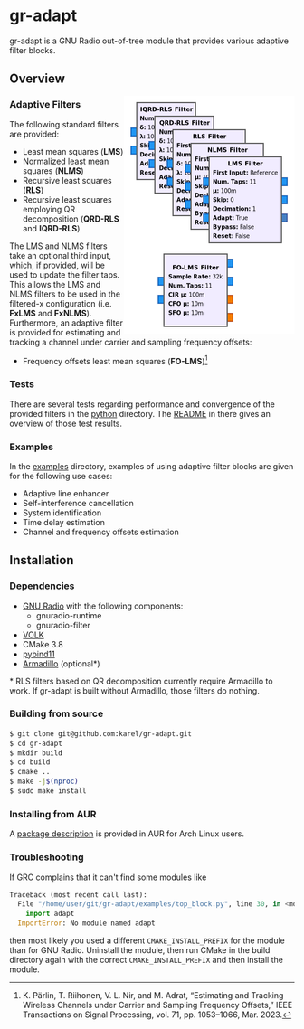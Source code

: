 # gr-adapt

gr-adapt is a GNU Radio out-of-tree module that provides various adaptive filter blocks. 

## Overview

<img align="right" src="./img/adaptive_filters.png" alt="Adaptive Filters" title="Adaptive Filters">

### Adaptive Filters

The following standard filters are provided:

* Least mean squares (__LMS__)
* Normalized least mean squares (__NLMS__)
* Recursive least squares (__RLS__)
* Recursive least squares employing QR decomposition (__QRD-RLS__ and __IQRD-RLS__)

The LMS and NLMS filters take an optional third input, which, if provided, will be used to update the filter taps. This allows the LMS and NLMS filters to be used in the filtered-x configuration (i.e. __FxLMS__ and __FxNLMS__). Furthermore, an adaptive filter is provided for estimating and tracking a channel under carrier and sampling frequency offsets:

* Frequency offsets least mean squares (__FO-LMS__)[^1]

[^1]: K. Pärlin, T. Riihonen, V. L. Nir, and M. Adrat, “Estimating and Tracking Wireless Channels under Carrier and Sampling Frequency Offsets,” IEEE Transactions on Signal Processing, vol. 71, pp. 1053&ndash;1066, Mar. 2023.

### Tests

There are several tests regarding performance and convergence of the provided filters in the [python](./python) directory. The [README](./python/README.md) in there gives an overview of those test results.

### Examples

In the [examples](./examples) directory, examples of using adaptive filter blocks are given for the following use cases:

- Adaptive line enhancer
- Self-interference cancellation
- System identification
- Time delay estimation
- Channel and frequency offsets estimation

## Installation
### Dependencies

- [GNU Radio](https://github.com/gnuradio/gnuradio) with the following components:
    - gnuradio-runtime
    - gnuradio-filter
- [VOLK](http://libvolk.org/)
- CMake 3.8
- [pybind11](https://github.com/pybind/pybind11)
- [Armadillo](http://arma.sourceforge.net/) (optional*)

\* RLS filters based on QR decomposition currently require Armadillo to work. If gr-adapt is built without Armadillo, those filters do nothing.

### Building from source

```sh
$ git clone git@github.com:karel/gr-adapt.git
$ cd gr-adapt
$ mkdir build
$ cd build
$ cmake ..
$ make -j$(nproc)
$ sudo make install
```

### Installing from AUR

A [package description](https://aur.archlinux.org/packages/gr-adapt-git/) is provided in AUR for Arch Linux users.

### Troubleshooting

If GRC complains that it can't find some modules like

```python
Traceback (most recent call last):
  File "/home/user/git/gr-adapt/examples/top_block.py", line 30, in <module>
    import adapt
  ImportError: No module named adapt
```

then most likely you used a different ```CMAKE_INSTALL_PREFIX``` for the module than for GNU Radio. Uninstall the module, then run CMake in the build directory again with the correct ```CMAKE_INSTALL_PREFIX``` and then install the module.
